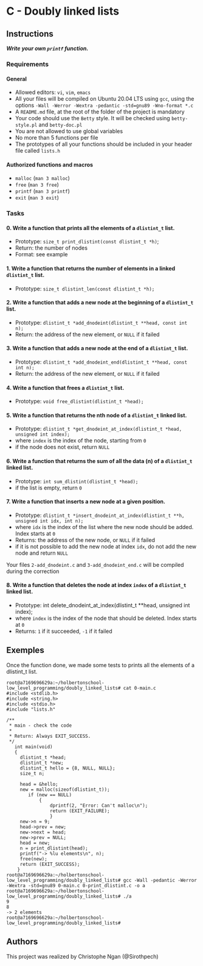 # C - Doubly linked lists

## Instructions
***Write your own ```printf``` function.***

### Requirements
#### General
* Allowed editors: ```vi```, ```vim```, ```emacs```
* All your files will be compiled on Ubuntu 20.04 LTS using ```gcc```, using the options ```-Wall -Werror -Wextra -pedantic -std=gnu89 -Wno-format *.c```
* A ```README.md``` file, at the root of the folder of the project is mandatory
* Your code should use the ```Betty``` style. It will be checked using ```betty-style.pl``` and ```betty-doc.pl```
* You are not allowed to use global variables
* No more than 5 functions per file
* The prototypes of all your functions should be included in your header file called ```lists.h```

#### Authorized functions and macros
* ```malloc``` (```man 3 malloc```)
* ```free``` (```man 3 free```)
* ```printf``` (```man 3 printf```)
* ```exit``` (```man 3 exit```)

### Tasks
#### 0. Write a function that prints all the elements of a ```dlistint_t``` list.

* Prototype: ```size_t print_dlistint(const dlistint_t *h)```;
* Return: the number of nodes
* Format: see example


#### 1. Write a function that returns the number of elements in a linked ```dlistint_t``` list.
* Prototype: ```size_t dlistint_len(const dlistint_t *h);```

#### 2. Write a function that adds a new node at the beginning of a ```dlistint_t``` list.
* Prototype: ```dlistint_t *add_dnodeint(dlistint_t **head, const int n);```
* Return: the address of the new element, or ```NULL``` if it failed

#### 3. Write a function that adds a new node at the end of a ```dlistint_t``` list.
* Prototype: ```dlistint_t *add_dnodeint_end(dlistint_t **head, const int n);```
* Return: the address of the new element, or ```NULL``` if it failed

#### 4. Write a function that frees a ```dlistint_t``` list.
* Prototype: ```void free_dlistint(dlistint_t *head);```

#### 5. Write a function that returns the nth node of a ```dlistint_t``` linked list.
* Prototype: ```dlistint_t *get_dnodeint_at_index(dlistint_t *head, unsigned int index);```
* where ```index``` is the index of the node, starting from ```0```
* if the node does not exist, return ```NULL```

#### 6. Write a function that returns the sum of all the data (n) of a ```dlistint_t``` linked list.

* Prototype: ```int sum_dlistint(dlistint_t *head);```
* if the list is empty, return ```0```

#### 7. Write a function that inserts a new node at a given position.

* Prototype: ```dlistint_t *insert_dnodeint_at_index(dlistint_t **h, unsigned int idx, int n);```
* where ```idx``` is the index of the list where the new node should be added. Index starts at ```0```
* Returns: the address of the new node, or ```NULL``` if it failed
* if it is not possible to add the new node at index ```idx```, do not add the new node and return ```NULL```

Your files ```2-add_dnodeint.c``` and ```3-add_dnodeint_end.c``` will be compiled during the correction

#### 8. Write a function that deletes the node at index ```index``` of a ```dlistint_t``` linked list.

* Prototype: int delete_dnodeint_at_index(dlistint_t **head, unsigned int index);
* where ```index``` is the index of the node that should be deleted. Index starts at ```0```
* Returns: ```1``` if it succeeded, ```-1``` if it failed



## Exemples
Once the function done, we made some tests to prints all the elements of a dlistint_t list.
```
root@a7169696629a:~/holbertonschool-low_level_programming/doubly_linked_lists# cat 0-main.c
#include <stdlib.h>
#include <string.h>
#include <stdio.h>
#include "lists.h"

/**
 * main - check the code
 *
 * Return: Always EXIT_SUCCESS.
 */
   int main(void)
   {
     dlistint_t *head;
     dlistint_t *new;
     dlistint_t hello = {8, NULL, NULL};
     size_t n;

     head = &hello;
     new = malloc(sizeof(dlistint_t));
	    if (new == NULL)
	        {
		        dprintf(2, "Error: Can't malloc\n");
		        return (EXIT_FAILURE);
                }
     new->n = 9;
     head->prev = new;
     new->next = head;
     new->prev = NULL;
     head = new;
     n = print_dlistint(head);
     printf("-> %lu elements\n", n);
     free(new);
     return (EXIT_SUCCESS);
    }
root@a7169696629a:~/holbertonschool-low_level_programming/doubly_linked_lists# gcc -Wall -pedantic -Werror -Wextra -std=gnu89 0-main.c 0-print_dlistint.c -o a
root@a7169696629a:~/holbertonschool-low_level_programming/doubly_linked_lists# ./a
9
8
-> 2 elements
root@a7169696629a:~/holbertonschool-low_level_programming/doubly_linked_lists#
```
## Authors
This project was realized by Christophe Ngan (@Sirothpech)